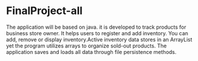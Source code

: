 # FinalProject-all
The application will be based on java. it is developed to track products for business store owner. It helps users to register and add inventory. You can add, remove or display inventory.Active inventory data stores in an ArrayList yet the program utilizes arrays to organize sold-out products. The application saves and loads all data through file persistence methods.
